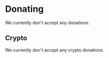 # Donating

We currently don't accept any donations.

## Crypto

We currently don't accept any crypto donations.
